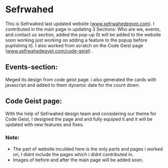 # Sefrwahed

This is Sefrwahed last updated website (www.sefrwahedegypt.com).
I contributed in the main page in updating 3 Sections: Who are we, events, and contact us section, added the pop-up (It will be added to the website soon working just working on adding a feature to the popup before puplishing it). I also worked from scratch on the Code Geist page (www.sefrwahedegypt.com/code-geist) .

## Events-section:
Meged its design from code geist page. i also generated the cards with javascript and added to them dynamic date for the count down.

## Code Geist page:
With the help of Sefrwahed design team and considering our theme for Code Geist, I designed the page and and fully equiped it and it will be updated with new features and fixes.

### Note:
- The part of website inculded here is the only parts and pages i worked on, I didnt include the pages which i didnt contributed in.
- Images of before and after the main page will be added soon.
